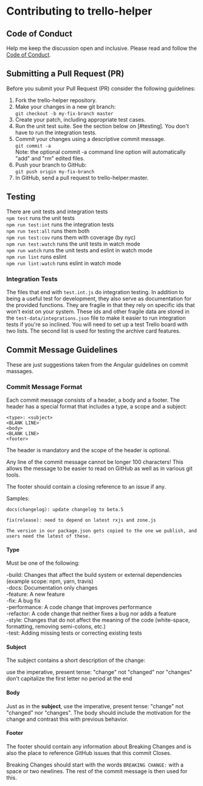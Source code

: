 # Contributing to trello-helper

## Code of Conduct

Help me keep the discussion open and inclusive. Please read and follow the [Code of Conduct](./CODE_OF_CONDUCT.md).

## Submitting a Pull Request (PR)

Before you submit your Pull Request (PR) consider the following guidelines:

1. Fork the trello-helper repository.
1. Make your changes in a new git branch:  
  `git checkout -b my-fix-branch master`  
1. Create your patch, including appropriate test cases.
1. Run the unit test suite. See the section below on [#testing]. You don't have to run the integration tests.
1. Commit your changes using a descriptive commit message.  
`git commit -a`  
Note: the optional commit -a command line option will automatically "add" and "rm" edited files.
1. Push your branch to GitHub:  
`git push origin my-fix-branch`
1. In GitHub, send a pull request to trello-helper:master.

## Testing

There are unit tests and integration tests  
`npm test` runs the unit tests  
`npm run test:int` runs the integration tests  
`npm run test:all` runs them both  
`npm run test:cov` runs them with coverage (by nyc)  
`npm run test:watch` runs the unit tests in watch mode  
`npm run watch` runs the unit tests and eslint in watch mode  
`npm run lint` runs eslint  
`npm run lint:watch` runs eslint in watch mode  

### Integration Tests

The files that end with `test.int.js` do integration testing. In addition to being a useful test for development, they also serve as documentation for the provided functions. They are fragile in that they rely on specific ids that won't exist on your system. These ids and other fragile data are stored in the `test-data/integrations.json` file to make it easier to run integration tests if you're so inclined. You will need to set up a test Trello board with two lists. The second list is used for testing the archive card features.  

## Commit Message Guidelines

These are just suggestions taken from the Angular guidelines on commit massages.

### Commit Message Format

Each commit message consists of a header, a body and a footer. The header has a special format that includes a type, a scope and a subject:

```text
<type>: <subject>  
<BLANK LINE>  
<body>  
<BLANK LINE>  
<footer>
```

The header is mandatory and the scope of the header is optional.

Any line of the commit message cannot be longer 100 characters! This allows the message to be easier to read on GitHub as well as in various git tools.

The footer should contain a closing reference to an issue if any.

Samples:

``` text
docs(changelog): update changelog to beta.5

fix(release): need to depend on latest rxjs and zone.js

The version in our package.json gets copied to the one we publish, and users need the latest of these.
```

#### Type

Must be one of the following:

-build: Changes that affect the build system or external dependencies  (example scope: npm, yarn, travis)  
-docs: Documentation only changes  
-feature: A new feature  
-fix: A bug fix  
-performance: A code change that improves performance  
-refactor: A code change that neither fixes a bug nor adds a feature  
-style: Changes that do not affect the meaning of the code (white-space, formatting, removing semi-colons, etc.)  
-test: Adding missing tests or correcting existing tests

#### Subject

The subject contains a short description of the change:

use the imperative, present tense: "change" not "changed" nor "changes"
don't capitalize the first letter
no period at the end

#### Body

Just as in the **subject**, use the imperative, present tense: "change" not "changed" nor "changes". The body should include the motivation for the change and contrast this with previous behavior.

#### Footer

The footer should contain any information about Breaking Changes and is also the place to reference GitHub issues that this commit Closes.

Breaking Changes should start with the words `BREAKING CHANGE:` with a space or two newlines. The rest of the commit message is then used for this.

